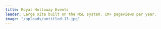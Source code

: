 ```yaml
---
title: Royal Holloway Events
leader: Large site built on the MSL system. 1M+ pageviews per year.
image: "/uploads/untitled-13.jpg"
---
```


